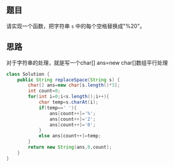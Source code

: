 ## 题目
请实现一个函数，把字符串 `s` 中的每个空格替换成"%20"。
## 思路
对于字符串的处理，就是写一个char[] ans=new char[]数组平行处理
```java
class Solution {
    public String replaceSpace(String s) {
        char[] ans=new char[s.length()*3];
        int count=0;
        for(int i=0;i<s.length();i++){
            char temp=s.charAt(i);
            if(temp==' '){
                ans[count++]='%';
                ans[count++]='2';
                ans[count++]='0';
            }
            else ans[count++]=temp;
        }
        return new String(ans,0,count);
    }
}
```

